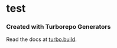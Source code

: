 # test

### Created with Turborepo Generators

Read the docs at [turbo.build](https://turbo.build/repo/docs/core-concepts/monorepos/code-generation).
